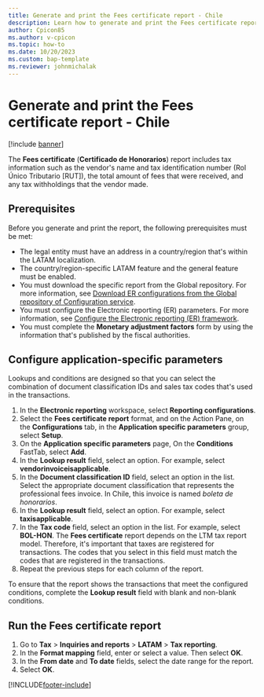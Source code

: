 ```yaml
---
title: Generate and print the Fees certificate report - Chile
description: Learn how to generate and print the Fees certificate report for Chile, including prerequisites and an outline on configuring application-specific parameters.
author: Cpicon85
ms.author: v-cpicon 
ms.topic: how-to
ms.date: 10/20/2023 
ms.custom: bap-template
ms.reviewer: johnmichalak
---
```


# Generate and print the Fees certificate report - Chile

[!include [banner](../../includes/banner.md)]

The **Fees certificate** (**Certificado de Honorarios**) report includes tax information such as the vendor's name and tax identification number (Rol Único Tributario \[RUT\]), the total amount of fees that were received, and any tax withholdings that the vendor made.

## Prerequisites

Before you generate and print the report, the following prerequisites must be met:

- The legal entity must have an address in a country/region that's within the LATAM localization.
- The country/region-specific LATAM feature and the general feature must be enabled.
- You must download the specific report from the Global repository. For more information, see [Download ER configurations from the Global repository of Configuration service](../../../fin-ops-core/dev-itpro/analytics/er-download-configurations-global-repo.md).
- You must configure the Electronic reporting (ER) parameters. For more information, see [Configure the Electronic reporting (ER) framework](../../../fin-ops-core/dev-itpro/analytics/electronic-reporting-er-configure-parameters.md).
- You must complete the **Monetary adjustment factors** form by using the information that's published by the fiscal authorities.

## Configure application-specific parameters

Lookups and conditions are designed so that you can select the combination of document classification IDs and sales tax codes that's used in the transactions.

1. In the **Electronic reporting** workspace, select **Reporting configurations**.
2. Select the **Fees certificate report** format, and on the Action Pane, on the **Configurations** tab, in the **Application specific parameters** group, select **Setup**.
3. On the **Application specific parameters** page, On the **Conditions** FastTab, select **Add**.
4. In the **Lookup result** field, select an option. For example, select **vendorinvoiceisapplicable**.
5. In the **Document classification ID** field, select an option in the list. Select the appropriate document classification that represents the professional fees invoice. In Chile, this invoice is named *boleta de honorarios*.
6. In the **Lookup result** field, select an option. For example, select **taxisapplicable**.
7. In the **Tax code** field, select an option in the list. For example, select **BOL-HON**. The **Fees certificate** report depends on the LTM tax report model. Therefore, it's important that taxes are registered for transactions. The codes that you select in this field must match the codes that are registered in the transactions.
9. Repeat the previous steps for each column of the report.

To ensure that the report shows the transactions that meet the configured conditions, complete the **Lookup result** field with blank and non-blank conditions.

## Run the Fees certificate report

1. Go to **Tax** \> **Inquiries and reports** \> **LATAM** \> **Tax reporting**.
2. In the **Format mapping** field, enter or select a value. Then select **OK**.
3. In the **From date** and **To date** fields, select the date range for the report.
4. Select **OK**.

[!INCLUDE[footer-include](../../../includes/footer-banner.md)]
